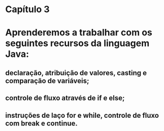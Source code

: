 Capítulo 3
==========

# Aprenderemos a trabalhar com os seguintes recursos da linguagem Java:
  
  ## declaração, atribuição de valores, casting e comparação de variáveis;
  ## controle de fluxo através de if e else;
  ## instruções de laço for e while, controle de fluxo com break e continue.

